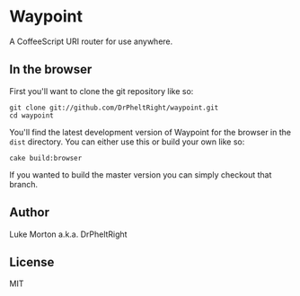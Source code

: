 # Waypoint

A CoffeeScript URI router for use anywhere.

## In the browser

First you'll want to clone the git repository like so:

	git clone git://github.com/DrPheltRight/waypoint.git
	cd waypoint

You'll find the latest development version of Waypoint for the
browser in the `dist` directory. You can either use this or
build your own like so:

	cake build:browser

If you wanted to build the master version you can simply
checkout that branch.

## Author

Luke Morton a.k.a. DrPheltRight

## License

MIT